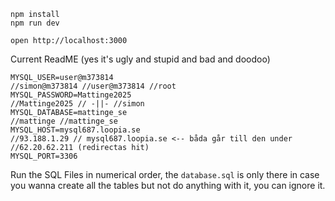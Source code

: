 ```
npm install
npm run dev
```

```
open http://localhost:3000
```


Current ReadME (yes it's ugly and stupid and bad and doodoo)
```
MYSQL_USER=user@m373814
//simon@m373814 //user@m373814 //root
MYSQL_PASSWORD=Mattinge2025
//Mattinge2025 // -||- //simon
MYSQL_DATABASE=mattinge_se
//mattinge //mattinge_se
MYSQL_HOST=mysql687.loopia.se
//93.188.1.29 // mysql687.loopia.se <-- båda går till den under
//62.20.62.211 (redirectas hit)
MYSQL_PORT=3306

```

Run the SQL Files in numerical order, the `database.sql` is only there in case you wanna create all the tables but not do anything with it, you can ignore it.